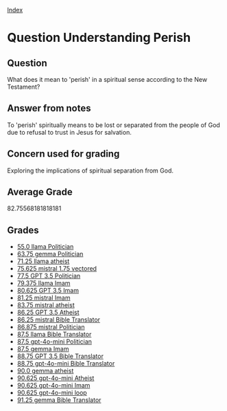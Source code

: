 
[Index](../../index.md)
# Question Understanding Perish
## Question
What does it mean to 'perish' in a spiritual sense according to the New Testament?

## Answer from notes
To 'perish' spiritually means to be lost or separated from the people of God due to refusal to trust in Jesus for salvation.

## Concern used for grading
Exploring the implications of spiritual separation from God.

## Average Grade
82.75568181818181

## Grades
 * [55.0 llama Politician](../answers/llama_Politician/Understanding_Perish.md)
 * [63.75 gemma Politician](../answers/gemma_Politician/Understanding_Perish.md)
 * [71.25 llama atheist](../answers/llama_atheist/Understanding_Perish.md)
 * [75.625 mistral 1.75 vectored](../answers/mistral_1.75_vectored/Understanding_Perish.md)
 * [77.5 GPT 3.5 Politician](../answers/GPT_3.5_Politician/Understanding_Perish.md)
 * [79.375 llama Imam](../answers/llama_Imam/Understanding_Perish.md)
 * [80.625 GPT 3.5 Imam](../answers/GPT_3.5_Imam/Understanding_Perish.md)
 * [81.25 mistral Imam](../answers/mistral_Imam/Understanding_Perish.md)
 * [83.75 mistral atheist](../answers/mistral_atheist/Understanding_Perish.md)
 * [86.25 GPT 3.5 Atheist](../answers/GPT_3.5_Atheist/Understanding_Perish.md)
 * [86.25 mistral Bible Translator](../answers/mistral_Bible_Translator/Understanding_Perish.md)
 * [86.875 mistral Politician](../answers/mistral_Politician/Understanding_Perish.md)
 * [87.5 llama Bible Translator](../answers/llama_Bible_Translator/Understanding_Perish.md)
 * [87.5 gpt-4o-mini Politician](../answers/gpt-4o-mini_Politician/Understanding_Perish.md)
 * [87.5 gemma Imam](../answers/gemma_Imam/Understanding_Perish.md)
 * [88.75 GPT 3.5 Bible Translator](../answers/GPT_3.5_Bible_Translator/Understanding_Perish.md)
 * [88.75 gpt-4o-mini Bible Translator](../answers/gpt-4o-mini_Bible_Translator/Understanding_Perish.md)
 * [90.0 gemma atheist](../answers/gemma_atheist/Understanding_Perish.md)
 * [90.625 gpt-4o-mini Atheist](../answers/gpt-4o-mini_Atheist/Understanding_Perish.md)
 * [90.625 gpt-4o-mini Imam](../answers/gpt-4o-mini_Imam/Understanding_Perish.md)
 * [90.625 gpt-4o-mini loop](../answers/gpt-4o-mini_loop/Understanding_Perish.md)
 * [91.25 gemma Bible Translator](../answers/gemma_Bible_Translator/Understanding_Perish.md)
